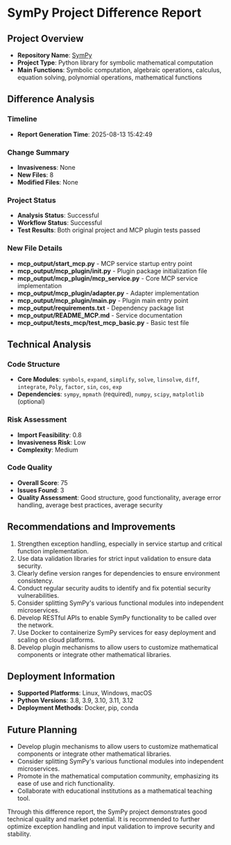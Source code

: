 # SymPy Project Difference Report

## Project Overview

- **Repository Name**: [SymPy](https://github.com/sympy/sympy)
- **Project Type**: Python library for symbolic mathematical computation
- **Main Functions**: Symbolic computation, algebraic operations, calculus, equation solving, polynomial operations, mathematical functions

## Difference Analysis

### Timeline

- **Report Generation Time**: 2025-08-13 15:42:49

### Change Summary

- **Invasiveness**: None
- **New Files**: 8
- **Modified Files**: None

### Project Status

- **Analysis Status**: Successful
- **Workflow Status**: Successful
- **Test Results**: Both original project and MCP plugin tests passed

### New File Details

- **mcp_output/start_mcp.py** - MCP service startup entry point
- **mcp_output/mcp_plugin/__init__.py** - Plugin package initialization file
- **mcp_output/mcp_plugin/mcp_service.py** - Core MCP service implementation
- **mcp_output/mcp_plugin/adapter.py** - Adapter implementation
- **mcp_output/mcp_plugin/main.py** - Plugin main entry point
- **mcp_output/requirements.txt** - Dependency package list
- **mcp_output/README_MCP.md** - Service documentation
- **mcp_output/tests_mcp/test_mcp_basic.py** - Basic test file

## Technical Analysis

### Code Structure

- **Core Modules**: `symbols`, `expand`, `simplify`, `solve`, `linsolve`, `diff`, `integrate`, `Poly`, `factor`, `sin`, `cos`, `exp`
- **Dependencies**: `sympy`, `mpmath` (required), `numpy`, `scipy`, `matplotlib` (optional)

### Risk Assessment

- **Import Feasibility**: 0.8
- **Invasiveness Risk**: Low
- **Complexity**: Medium

### Code Quality

- **Overall Score**: 75
- **Issues Found**: 3
- **Quality Assessment**: Good structure, good functionality, average error handling, average best practices, average security

## Recommendations and Improvements

1. Strengthen exception handling, especially in service startup and critical function implementation.
2. Use data validation libraries for strict input validation to ensure data security.
3. Clearly define version ranges for dependencies to ensure environment consistency.
4. Conduct regular security audits to identify and fix potential security vulnerabilities.
5. Consider splitting SymPy's various functional modules into independent microservices.
6. Develop RESTful APIs to enable SymPy functionality to be called over the network.
7. Use Docker to containerize SymPy services for easy deployment and scaling on cloud platforms.
8. Develop plugin mechanisms to allow users to customize mathematical components or integrate other mathematical libraries.

## Deployment Information

- **Supported Platforms**: Linux, Windows, macOS
- **Python Versions**: 3.8, 3.9, 3.10, 3.11, 3.12
- **Deployment Methods**: Docker, pip, conda

## Future Planning

- Develop plugin mechanisms to allow users to customize mathematical components or integrate other mathematical libraries.
- Consider splitting SymPy's various functional modules into independent microservices.
- Promote in the mathematical computation community, emphasizing its ease of use and rich functionality.
- Collaborate with educational institutions as a mathematical teaching tool.

Through this difference report, the SymPy project demonstrates good technical quality and market potential. It is recommended to further optimize exception handling and input validation to improve security and stability.